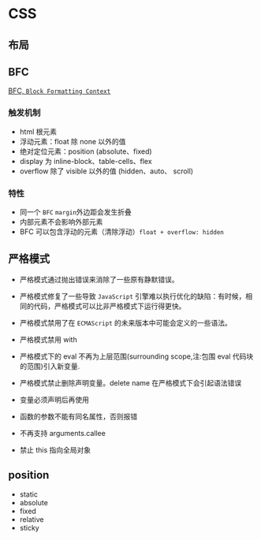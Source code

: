 # CSS

## 布局


## BFC
[BFC, `Block Formatting Context`](https://developer.mozilla.org/zh-CN/docs/Web/Guide/CSS/Block_formatting_context)

### 触发机制
- html 根元素
- 浮动元素：float 除 none 以外的值
- 绝对定位元素：position (absolute、fixed)
- display 为 inline-block、table-cells、flex
- overflow 除了 visible 以外的值 (hidden、auto、 scroll)

### 特性
- 同一个 `BFC` `margin`外边距会发生折叠
- 内部元素不会影响外部元素
- BFC 可以包含浮动的元素（清除浮动）`float + overflow: hidden`
  
## 严格模式
- 严格模式通过抛出错误来消除了一些原有静默错误。
- 严格模式修复了一些导致 `JavaScript` 引擎难以执行优化的缺陷：有时候，相同的代码，严格模式可以比非严格模式下运行得更快。
- 严格模式禁用了在 `ECMAScript` 的未来版本中可能会定义的一些语法。

- 严格模式禁用 with
- 严格模式下的 eval 不再为上层范围(surrounding scope,注:包围 eval 代码块的范围)引入新变量. 
- 严格模式禁止删除声明变量。delete name 在严格模式下会引起语法错误
- 变量必须声明后再使用
- 函数的参数不能有同名属性，否则报错
- 不再支持 arguments.callee
- 禁止 this 指向全局对象

## position
- static
- absolute
- fixed
- relative
- sticky



